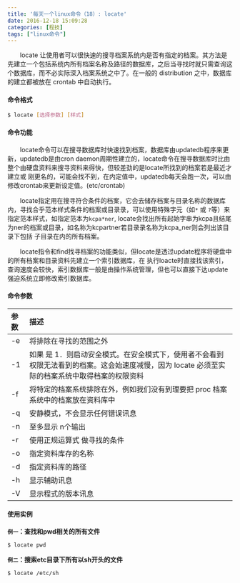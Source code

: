 ```yaml
---
title: '每天一个linux命令（18）: locate'
date: 2016-12-18 15:09:28
categories: [程技]
tags: ["linux命令"]
---
```

　　locate 让使用者可以很快速的搜寻档案系统内是否有指定的档案。其方法是先建立一个包括系统内所有档案名称及路径的数据库，之后当寻找时就只需查询这个数据库，而不必实际深入档案系统之中了。在一般的 distribution 之中，数据库的建立都被放在 crontab 中自动执行。
<!--more -->
#### 命令格式
```bash
$ locate [选择参数] [样式]
```
#### 命令功能
　　locate命令可以在搜寻数据库时快速找到档案，数据库由updatedb程序来更新，updatedb是由cron daemon周期性建立的，locate命令在搜寻数据库时比由整个由硬盘资料来搜寻资料来得快，但较差劲的是locate所找到的档案若是最近才建立或 刚更名的，可能会找不到，在内定值中，updatedb每天会跑一次，可以由修改crontab来更新设定值。(etc/crontab)

　　locate指定用在搜寻符合条件的档案，它会去储存档案与目录名称的数据库内，寻找合乎范本样式条件的档案或目录录，可以使用特殊字元（如`*` 或 `?`等）来指定范本样式，如指定范本为`kcpa*ner`, locate会找出所有起始字串为kcpa且结尾为ner的档案或目录，如名称为kcpartner若目录录名称为kcpa_ner则会列出该目录下包括 子目录在内的所有档案。

　　locate指令和find找寻档案的功能类似，但locate是透过update程序将硬盘中的所有档案和目录资料先建立一个索引数据库，在 执行loacte时直接找该索引，查询速度会较快，索引数据库一般是由操作系统管理，但也可以直接下达update强迫系统立即修改索引数据库。
#### 命令参数
| 参数 | 描述     |
| :------------- | :------------- |
| -e | 将排除在寻找的范围之外 |
| -1 | 如果 是 1．则启动安全模式。在安全模式下，使用者不会看到权限无法看到的档案。这会始速度减慢，因为 locate 必须至实际的档案系统中取得档案的权限资料 |
| -f | 将特定的档案系统排除在外，例如我们没有到理要把 proc 档案系统中的档案放在资料库中 |
| -q | 安静模式，不会显示任何错误讯息 |
| -n | 至多显示 n个输出 |
| -r | 使用正规运算式 做寻找的条件 |
| -o | 指定资料库存的名称 |
| -d | 指定资料库的路径 |
| -h | 显示辅助讯息 |
| -V | 显示程式的版本讯息 |
#### 使用实例
**`例一`：查找和pwd相关的所有文件**
```bash
$ locate pwd
```
**`例二`：搜索etc目录下所有以sh开头的文件**
```bash
$ locate /etc/sh
```
